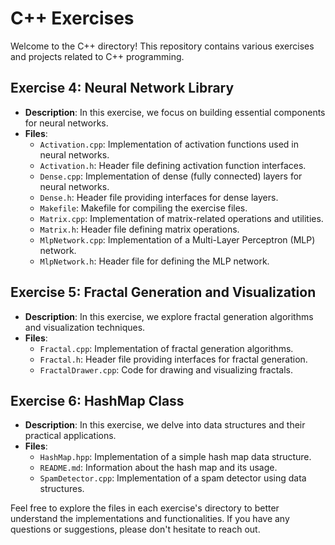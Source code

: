 # C++ Exercises

Welcome to the C++ directory! This repository contains various exercises and projects related to C++ programming.

## Exercise 4: Neural Network Library

- **Description**: In this exercise, we focus on building essential components for neural networks.
- **Files**:
  - `Activation.cpp`: Implementation of activation functions used in neural networks.
  - `Activation.h`: Header file defining activation function interfaces.
  - `Dense.cpp`: Implementation of dense (fully connected) layers for neural networks.
  - `Dense.h`: Header file providing interfaces for dense layers.
  - `Makefile`: Makefile for compiling the exercise files.
  - `Matrix.cpp`: Implementation of matrix-related operations and utilities.
  - `Matrix.h`: Header file defining matrix operations.
  - `MlpNetwork.cpp`: Implementation of a Multi-Layer Perceptron (MLP) network.
  - `MlpNetwork.h`: Header file for defining the MLP network.

## Exercise 5: Fractal Generation and Visualization

- **Description**: In this exercise, we explore fractal generation algorithms and visualization techniques.
- **Files**:
  - `Fractal.cpp`: Implementation of fractal generation algorithms.
  - `Fractal.h`: Header file providing interfaces for fractal generation.
  - `FractalDrawer.cpp`: Code for drawing and visualizing fractals.

## Exercise 6: HashMap Class

- **Description**: In this exercise, we delve into data structures and their practical applications.
- **Files**:
  - `HashMap.hpp`: Implementation of a simple hash map data structure.
  - `README.md`: Information about the hash map and its usage.
  - `SpamDetector.cpp`: Implementation of a spam detector using data structures.

Feel free to explore the files in each exercise's directory to better understand the implementations and functionalities. If you have any questions or suggestions, please don't hesitate to reach out.
